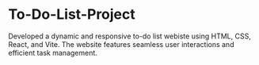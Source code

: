 # To-Do-List-Project
Developed a dynamic and responsive to-do list webiste using HTML, CSS, React, and Vite. The website features seamless user interactions and efficient task management.
